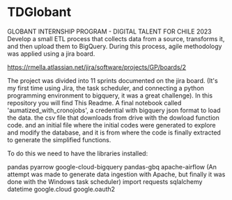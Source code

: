 # TDGlobant
GLOBANT INTERNSHIP PROGRAM - DIGITAL TALENT FOR CHILE 2023
Develop a small ETL process that collects data from a source, transforms it, and then upload them to BigQuery. During this process, agile methodology was applied using a jira board.

https://rmella.atlassian.net/jira/software/projects/GP/boards/2


The project was divided into 11 sprints documented on the jira board. (It's my first time using Jira, the task scheduler, and connecting a python programming environment to bigquery, it was a great challenge). In this repository you will find This Readme. A final notebook called 'aumatized_with_cronojobs', a credential with bigquery json format to load the data. the csv file that downloads from drive with the dowload function code. and an initial file where the initial codes were generated to explore and modify the database, and it is from where the code is finally extracted to generate the simplified functions.


To do this we need to have the libraries installed:

pandas
pyarrow
google-cloud-bigquery
pandas-gbq
apache-airflow (An attempt was made to generate data ingestion with Apache, but finally it was done with the Windows task scheduler)
import requests
sqlalchemy
datetime 
google.cloud
google.oauth2

